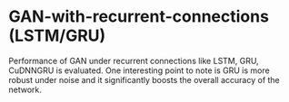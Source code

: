 # GAN-with-recurrent-connections (LSTM/GRU)

Performance of GAN under recurrent connections like LSTM, GRU, CuDNNGRU is evaluated. One interesting point to note is GRU is more robust under noise and it significantly boosts the overall accuracy of the network.
